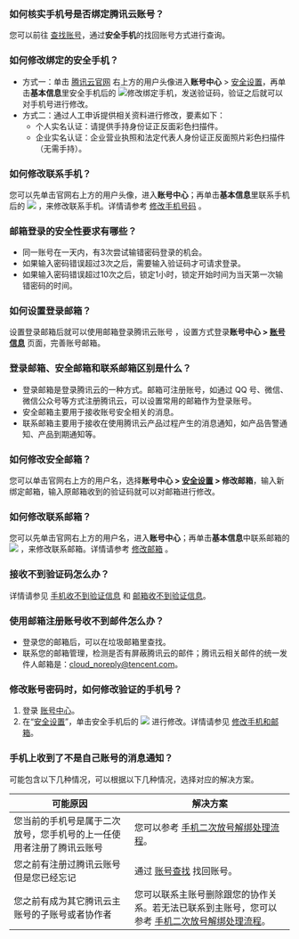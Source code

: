 ### 如何核实手机号是否绑定腾讯云账号？

您可以前往 [查找账号](https://cloud.tencent.com/services/forgotAccount)，通过**安全手机**的找回账号方式进行查询。

### 如何修改绑定的安全手机？
- 方式一：单击 [腾讯云官网](https://cloud.tencent.com/) 右上方的用户头像进入**账号中心** > [安全设置](https://console.cloud.tencent.com/developer/security)，再单击**基本信息**里安全手机后的 <img src="https://main.qcloudimg.com/raw/c2fced679b1c7247ed13754c84c01f77.png" />修改绑定手机，发送验证码，验证之后就可以对手机号进行修改。
- 方式二：通过人工申诉提供相关资料进行修改，要素如下：
	 - 个人实名认证：请提供手持身份证正反面彩色扫描件。
	 - 企业实名认证：企业营业执照和法定代表人身份证正反面照片彩色扫描件（无需手持）。

### 如何修改联系手机？

您可以先单击官网右上方的用户头像，进入**账号中心**；再单击**基本信息**里联系手机后的 <img src="https://main.qcloudimg.com/raw/c2fced679b1c7247ed13754c84c01f77.png" /> ，来修改联系手机。详情请参考 [修改手机号码](https://cloud.tencent.com/document/product/378/43092#.E4.BF.AE.E6.94.B9.E8.81.94.E7.B3.BB.E6.89.8B.E6.9C.BA) 。 

### 邮箱登录的安全性要求有哪些？
- 同一账号在一天内，有3次尝试输错密码登录的机会。
- 如果输入密码错误超过3次之后，需要输入验证码才可请求登录。
- 如果输入密码错误超过10次之后，锁定1小时，锁定开始时间为当天第一次输错密码的时间。


### 如何设置登录邮箱？
设置登录邮箱后就可以使用邮箱登录腾讯云账号 ，设置方式登录**账号中心  >  [账号信息](https://console.cloud.tencent.com/developer)** 页面，完善账号邮箱。

### 登录邮箱、安全邮箱和联系邮箱区别是什么？
- 登录邮箱是登录腾讯云的一种方式。邮箱可注册账号，如通过 QQ 号、微信、微信公众号等方式注册腾讯云，可以设置常用的邮箱作为登录账号。
- 安全邮箱主要用于接收账号安全相关的消息。
- 联系邮箱主要用于接收在使用腾讯云产品过程产生的消息通知，如产品告警通知、产品到期通知等。

### 如何修改安全邮箱？

您可以单击官网右上方的用户名，选择**账号中心 > [安全设置](https://cloud.tencent.com/login?s_url=https%3A%2F%2Fconsole.cloud.tencent.com%2Fdeveloper%2Fsecurity) > 修改邮箱**，输入新绑定邮箱，输入原邮箱收到的验证码就可以对邮箱进行修改。

### 如何修改联系邮箱？

您可以先单击官网右上方的用户名，进入**账号中心**；再单击**基本信息**中联系邮箱的 <img src="https://main.qcloudimg.com/raw/c2fced679b1c7247ed13754c84c01f77.png" /> ，来修改联系邮箱。详情请参考 [修改邮箱](https://cloud.tencent.com/document/product/378/55645#.E4.BF.AE.E6.94.B9.E8.81.94.E7.B3.BB.E9.82.AE.E7.AE.B1) 。

### 接收不到验证码怎么办？

详情请参见 [手机收不到验证信息](https://cloud.tencent.com/document/product/378/56552) 和 [邮箱收不到验证信息](https://cloud.tencent.com/document/product/378/56831)。

### 使用邮箱注册账号收不到邮件怎么办？

- 登录您的邮箱后，可以在垃圾邮箱里查找。
- 联系您的邮箱管理，检测是否有屏蔽腾讯云的邮件；腾讯云相关邮件的统一发件人邮箱是：cloud_noreply@tencent.com。

### 修改账号密码时，如何修改验证的手机号？

1. 登录 [账号中心](https://console.cloud.tencent.com/developer)。
2. 在“[安全设置](https://console.cloud.tencent.com/developer/security)”，单击安全手机后的 <img src="https://main.qcloudimg.com/raw/c2fced679b1c7247ed13754c84c01f77.png" /> 进行修改。详情请参见 <a href="https://cloud.tencent.com/document/product/378/43092">修改手机和邮箱</a>。

### 手机上收到了不是自己账号的消息通知？

可能包含以下几种情况，可以根据以下几种情况，选择对应的解决方案。

| 可能原因 | 解决方案 | 
|---------|---------|
| 您当前的手机号是属于二次放号，您手机号的上一任使用者注册了腾讯云账号 | 您可以参考 [手机二次放号解绑处理流程](https://cloud.tencent.com/document/product/1263/46213)。|
| 您之前有注册过腾讯云账号但是您已经忘记 | 通过 [账号查找](https://cloud.tencent.com/account/recover?type=1) 找回账号。
| 您之前有成为其它腾讯云主账号的子账号或者协作者 | 您可以联系主账号删除跟您的协作关系。若无法已联系到主账号，您可以参考 [手机二次放号解绑处理流程](https://cloud.tencent.com/document/product/1263/46213)。|
